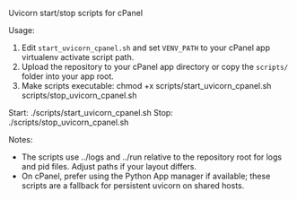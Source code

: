 Uvicorn start/stop scripts for cPanel

Usage:
1. Edit `start_uvicorn_cpanel.sh` and set `VENV_PATH` to your cPanel app virtualenv activate script path.
2. Upload the repository to your cPanel app directory or copy the `scripts/` folder into your app root.
3. Make scripts executable:
   chmod +x scripts/start_uvicorn_cpanel.sh scripts/stop_uvicorn_cpanel.sh

Start:
   ./scripts/start_uvicorn_cpanel.sh
Stop:
   ./scripts/stop_uvicorn_cpanel.sh

Notes:
- The scripts use ../logs and ../run relative to the repository root for logs and pid files. Adjust paths if your layout differs.
- On cPanel, prefer using the Python App manager if available; these scripts are a fallback for persistent uvicorn on shared hosts.
